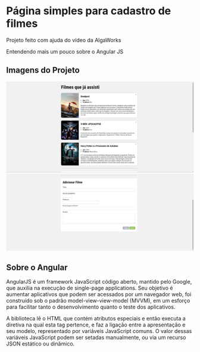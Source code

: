 # Página simples para cadastro de filmes

Projeto feito com ajuda do vídeo da AlgaWorks

Entendendo mais um pouco sobre o Angular JS

## Imagens do Projeto

![Layout dos Filmes](https://github.com/Raiannecaroline/angular-js-films/blob/master/img/Angular-js.jpg)
![Layout do Cadastro](https://github.com/Raiannecaroline/angular-js-films/blob/master/img/Angular-js.2.jpg)

## Sobre o Angular

AngularJS é um framework JavaScript código aberto, mantido pelo Google, que auxilia na execução de single-page applications. Seu objetivo é aumentar aplicativos que podem ser acessados por um navegador web, foi construído sob o padrão model-view-view-model (MVVM), em um esforço para facilitar tanto o desenvolvimento quanto o teste dos aplicativos.

A biblioteca lê o HTML que contém atributos especiais e então executa a diretiva na qual esta tag pertence, e faz a ligação entre a apresentação e seu modelo, representado por variáveis JavaScript comuns. O valor dessas variáveis JavaScript podem ser setadas manualmente, ou via um recurso JSON estático ou dinâmico.
